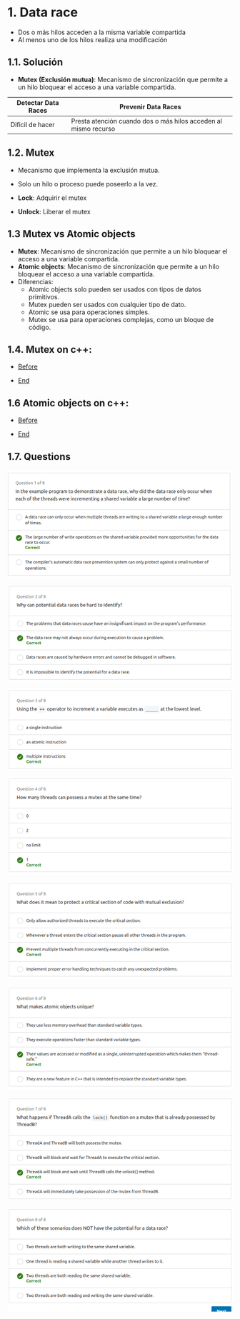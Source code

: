 # 1. Data race
- Dos o más hilos acceden a la misma variable compartida
- Al menos uno de los hilos realiza una modificación
## 1.1. Solución
- **Mutex (Exclusión mutua)**: Mecanismo de sincronización que permite a un hilo bloquear el acceso a una variable compartida.

|Detectar Data Races| Prevenir Data Races|
|-------------------|--------------------|
|Dificil de hacer   | Presta atención cuando dos o más hilos acceden al mismo recurso|

## 1.2. Mutex

- Mecanismo que implementa la exclusión mutua.
- Solo un hilo o proceso puede poseerlo a la vez.

- **Lock**: Adquirir el mutex
- **Unlock**: Liberar el mutex

## 1.3 Mutex vs Atomic objects

- **Mutex**: Mecanismo de sincronización que permite a un hilo bloquear el acceso a una variable compartida.
- **Atomic objects**: Mecanismo de sincronización que permite a un hilo bloquear el acceso a una variable compartida.
- Diferencias:
  - Atomic objects solo pueden ser usados con tipos de datos primitivos.
  - Mutex pueden ser usados con cualquier tipo de dato.
  - Atomic se usa para operaciones simples.
  - Mutex se usa para operaciones complejas, como un bloque de código.

## 1.4. Mutex on c++:

- [Before](<Ex_Files_C_Plus_Plus_Parallel_Prog/Exercise Files/CH03/03_04/begin/mutual_exclusion_demo.cpp>)

- [End](<Ex_Files_C_Plus_Plus_Parallel_Prog/Exercise Files/CH03/03_04/end/mutual_exclusion_demo.cpp>)

## 1.6 Atomic objects on c++:

- [Before](<Ex_Files_C_Plus_Plus_Parallel_Prog/Exercise Files/CH03/03_05/begin/atomic_object_demo.cpp>)

- [End](<Ex_Files_C_Plus_Plus_Parallel_Prog/Exercise Files/CH03/03_05/end/atomic_object_demo.cpp>)

## 1.7. Questions

![Alt text](./Images/image-30.png)

![Alt text](./Images/image-31.png)

![Alt text](./Images/image-32.png)

![Alt text](./Images/image-33.png)

![Alt text](./Images/image-34.png)

![Alt text](./Images/image-35.png)

![Alt text](./Images/image-36.png)

![Alt text](./Images/image-37.png)